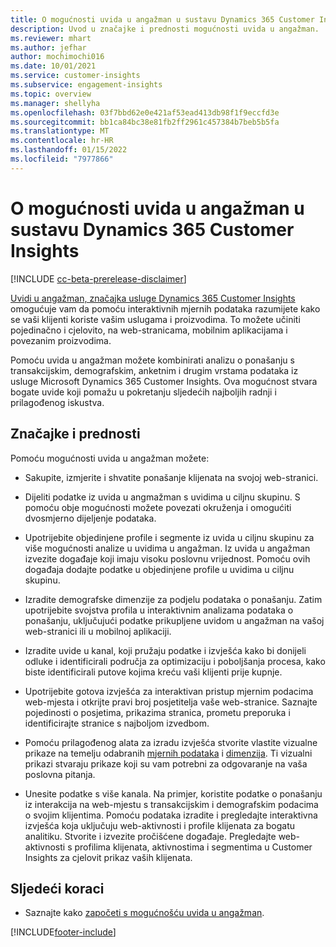 ```yaml
---
title: O mogućnosti uvida u angažman u sustavu Dynamics 365 Customer Insights
description: Uvod u značajke i prednosti mogućnosti uvida u angažman.
ms.reviewer: mhart
ms.author: jefhar
author: mochimochi016
ms.date: 10/01/2021
ms.service: customer-insights
ms.subservice: engagement-insights
ms.topic: overview
ms.manager: shellyha
ms.openlocfilehash: 03f7bbd62e0e421af53ead413db98f1f9eccfd3e
ms.sourcegitcommit: bb1ca84bc38e81fb2ff2961c457384b7beb5b5fa
ms.translationtype: MT
ms.contentlocale: hr-HR
ms.lasthandoff: 01/15/2022
ms.locfileid: "7977866"
---
```

# <a name="about-dynamics-365-customer-insights-engagement-insights-capability"></a>O mogućnosti uvida u angažman u sustavu Dynamics 365 Customer Insights 

[!INCLUDE [cc-beta-prerelease-disclaimer](includes/cc-beta-prerelease-disclaimer.md)]

[Uvidi u angažman, značajka usluge Dynamics 365 Customer Insights](https://dynamics.microsoft.com/ai/customer-insights/engagement-insights-capability/) omogućuje vam da pomoću interaktivnih mjernih podataka razumijete kako se vaši klijenti koriste vašim uslugama i proizvodima. To možete učiniti pojedinačno i cjelovito, na web-stranicama, mobilnim aplikacijama i povezanim proizvodima.

Pomoću uvida u angažman možete kombinirati analizu o ponašanju s transakcijskim, demografskim, anketnim i drugim vrstama podataka iz usluge Microsoft Dynamics 365 Customer Insights. Ova mogućnost stvara bogate uvide koji pomažu u pokretanju sljedećih najboljih radnji i prilagođenog iskustva.

## <a name="features-and-benefits"></a>Značajke i prednosti

Pomoću mogućnosti uvida u angažman možete:

- Sakupite, izmjerite i shvatite ponašanje klijenata na svojoj web-stranici.

- Dijeliti podatke iz uvida u angmažman s uvidima u ciljnu skupinu. S pomoću obje mogućnosti možete povezati okruženja i omogućiti dvosmjerno dijeljenje podataka.

- Upotrijebite objedinjene profile i segmente iz uvida u ciljnu skupinu za više mogućnosti analize u uvidima u angažman. Iz uvida u angažman izvezite događaje koji imaju visoku poslovnu vrijednost. Pomoću ovih događaja dodajte podatke u objedinjene profile u uvidima u ciljnu skupinu.

- Izradite demografske dimenzije za podjelu podataka o ponašanju. Zatim upotrijebite svojstva profila u interaktivnim analizama podataka o ponašanju, uključujući podatke prikupljene uvidom u angažman na vašoj web-stranici ili u mobilnoj aplikaciji.

- Izradite uvide u kanal, koji pružaju podatke i izvješća kako bi donijeli odluke i identificirali područja za optimizaciju i poboljšanja procesa, kako biste identificirali putove kojima kreću vaši klijenti prije kupnje. 

-  Upotrijebite gotova izvješća za interaktivan pristup mjernim podacima web-mjesta i otkrijte pravi broj posjetitelja vaše web-stranice. Saznajte pojedinosti o posjetima, prikazima stranica, prometu preporuka i identificirajte stranice s najboljom izvedbom.

- Pomoću prilagođenog alata za izradu izvješća stvorite vlastite vizualne prikaze na temelju odabranih [mjernih podataka](glossary.md) i [dimenzija](glossary.md). Ti vizualni prikazi stvaraju prikaze koji su vam potrebni za odgovaranje na vaša poslovna pitanja.

- Unesite podatke s više kanala. Na primjer, koristite podatke o ponašanju iz interakcija na web-mjestu s transakcijskim i demografskim podacima o svojim klijentima. Pomoću podataka izradite i pregledajte interaktivna izvješća koja uključuju web-aktivnosti i profile klijenata za bogatu analitiku. Stvorite i izvezite pročišćene događaje. Pregledajte web-aktivnosti s profilima klijenata, aktivnostima i segmentima u Customer Insights za cjelovit prikaz vaših klijenata.

## <a name="next-steps"></a>Sljedeći koraci

- Saznajte kako [započeti s mogućnošću uvida u angažman](get-started.md).


[!INCLUDE[footer-include](../includes/footer-banner.md)]
